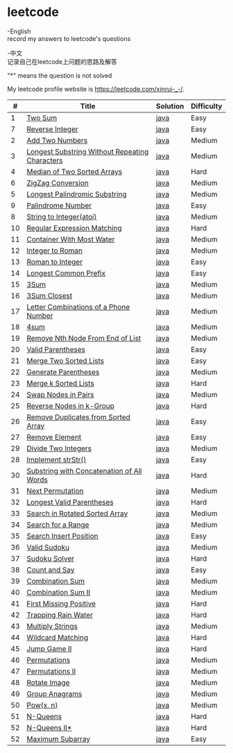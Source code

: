 # leetcode

-English  
record my answers to leetcode's questions

-中文  
记录自己在leetcode上问题的思路及解答  

"*" means the question is not solved

My leetcode profile website is https://leetcode.com/xinrui-_-/.

| # | Title | Solution | Difficulty |
|---| ----- | -------- | ---------- |
|1|[Two Sum](https://leetcode.com/problems/two-sum) | [java](./src/TwoSum/TwoSum.java)|Easy|
|7|[Reverse Integer](https://leetcode.com/problems/reverse-integer/#/description) | [java](./src/ReverseInteger/ReverseInteger.java)|Easy|
|2|[Add Two Numbers](https://leetcode.com/problems/add-two-numbers/) | [java](./src/AddTwoNumbers/AddTwoNumbers.java)|Medium|
|3|[Longest Substring Without Repeating Characters](https://leetcode.com/problems/longest-substring-without-repeating-characters) | [java](./src/LongestSubstringWithoutRepeatingCharacters/LongestSubstringWithoutRepeatingCharacters.java)|Medium|
|4|[Median of Two Sorted Arrays](https://leetcode.com/problems/median-of-two-sorted-arrays/description/) | [java](./src/MedianofTwoSortedArrays/MedianofTwoSortedArrays.java)|Hard|
|6|[ZigZag Conversion](https://leetcode.com/problems/zigzag-conversion/) | [java](./src/ZigZagConversion/ZigZagConversion.java)|Medium|
|5|[Longest Palindromic Substring](https://leetcode.com/problems/longest-palindromic-substring/) | [java](./src/LongestPalindromicSubstring/LongestPalindromicSubstring.java)|Medium|
|9|[Palindrome Number](https://leetcode.com/problems/palindrome-number/) | [java](./src/PalindromeNumber/PalindromeNumber.java)|Easy|
|8|[String to Integer(atoi)](https://leetcode.com/problems/string-to-integer-atoi/) | [java](./src/StringToInteger/StringToInteger.java)|Medium|
|10|[Regular Expression Matching](https://leetcode.com/problems/regular-expression-matching/) | [java](./src/RegularExpressionMatching/RegularExpressionMatching.java)|Hard|
|11|[Container With Most Water](https://leetcode.com/problems/container-with-most-water/) | [java](./src/ContainerWithMostWater/ContainerWithMostWater.java)|Medium|
|12|[Integer to Roman](https://leetcode.com/problems/integer-to-roman/) | [java](./src/IntegertoRoman/IntegertoRoman.java)|Medium|
|13|[Roman to Integer](https://leetcode.com/problems/roman-to-integer/) | [java](./src/RomantoInteger/RomantoInteger.java)|Easy|
|14|[Longest Common Prefix](https://leetcode.com/problems/longest-common-prefix/) | [java](./src/LongestCommonPrefix/LongestCommonPrefix.java)|Easy|
|15|[3Sum](https://leetcode.com/problems/3sum/) | [java](./src/ThreeSum/ThreeSum.java)|Medium|
|16|[3Sum Closest](https://leetcode.com/problems/3sum-closest/) | [java](./src/ThreeSum/ThreeSum.java)|Medium|
|17|[Letter Combinations of a Phone Number](https://leetcode.com/problems/letter-combinations-of-a-phone-number/) | [java](./src/LetterCombinationsofaPhoneNumber/LetterCombinationsofaPhoneNumber.java)|Medium|
|18|[4sum](https://leetcode.com/problems/4sum/) | [java](./src/FourSum/FourSum.java)|Medium|
|19|[Remove Nth Node From End of List](https://leetcode.com/problems/remove-nth-node-from-end-of-list/) | [java](./src/RemoveNthNodeFromEndofList/RemoveNthNodeFromEndofList.java)|Medium|
|20|[Valid Parentheses](https://leetcode.com/problems/valid-parentheses/) | [java](./src/ValidParentheses/ValidParentheses.java)|Easy|
|21|[Merge Two Sorted Lists](https://leetcode.com/problems/merge-two-sorted-lists/) | [java](./src/MergeTwoSortedLists/MergeTwoSortedLists.java)|Easy|
|22|[Generate Parentheses](https://leetcode.com/problems/generate-parentheses/) | [java](./src/GenerateParentheses/GenerateParentheses.java)|Medium|
|23|[Merge k Sorted Lists](https://leetcode.com/problems/merge-k-sorted-lists/) | [java](./src/MergekSortedLists/MergekSortedLists.java)|Hard|
|24|[Swap Nodes in Pairs](https://leetcode.com/problems/swap-nodes-in-pairs/) | [java](./src/SwapNodesinPairs/SwapNodesinPairs.java)|Medium|
|25|[Reverse Nodes in k-Group](https://leetcode.com/problems/reverse-nodes-in-k-group/) | [java](./src/ReverseNodesinkGroup/ReverseNodesinkGroup.java)|Hard|
|26|[Remove Duplicates from Sorted Array](https://leetcode.com/problems/remove-duplicates-from-sorted-array/) | [java](./src/RemoveDuplicatesfromSortedArray/RemoveDuplicatesfromSortedArray.java)|Easy|
|27|[Remove Element](https://leetcode.com/problems/remove-element/) | [java](./src/RemoveElement/RemoveElement.java)|Easy|
|29|[Divide Two Integers](https://leetcode.com/problems/divide-two-integers/) | [java](./src/DivideTwoIntegers/DivideTwoIntegers.java)|Medium|
|28|[Implement strStr()](https://leetcode.com/problems/implement-strstr/) | [java](./src/ImplementstrStr/ImplementstrStr.java)|Easy|
|30|[Substring with Concatenation of All Words](https://leetcode.com/problems/substring-with-concatenation-of-all-words/) | [java](./src/SubstringwithConcatenationofAllWords/SubstringwithConcatenationofAllWords.java)|Hard|2017-08-08|
|31|[Next Permutation](https://leetcode.com/problems/next-permutation/) | [java](./src/NextPermutation/NextPermutation.java)|Medium|
|32|[Longest Valid Parentheses](https://leetcode.com/problems/longest-valid-parentheses/) | [java](./src/LongestValidParentheses/LongestValidParentheses.java)|Hard|
|33|[Search in Rotated Sorted Array](https://leetcode.com/problems/search-in-rotated-sorted-array/) | [java](./src/SearchinRotatedSortedArray/SearchinRotatedSortedArray.java)|Medium|
|34|[Search for a Range](https://leetcode.com/problems/search-for-a-range/) | [java](./src/SearchforaRange/SearchforaRange.java)|Medium|
|35|[Search Insert Position](https://leetcode.com/problems/search-insert-position/) | [java](./src/SearchInsertPosition/SearchInsertPosition.java)|Easy|
|36|[Valid Sudoku](https://leetcode.com/problems/valid-sudoku/) | [java](./src/ValidSudoku/ValidSudoku.java)|Medium|
|37|[Sudoku Solver](https://leetcode.com/problems/sudoku-solver/) | [java](./src/SudokuSolver/SudokuSolver.java)|Hard|
|38|[Count and Say](https://leetcode.com/problems/count-and-say/) | [java](./src/CountandSay/CountandSay.java)|Easy|
|39|[Combination Sum](https://leetcode.com/problems/combination-sum/) | [java](./src/CombinationSum/CombinationSum.java)|Medium|
|40|[Combination Sum II](https://leetcode.com/problems/combination-sum-ii/) | [java](./src/CombinationSumII/CombinationSumII.java)|Medium|
|41|[First Missing Positive](https://leetcode.com/problems/first-missing-positive/) | [java](./src/FirstMissingPositive/FirstMissingPositive.java)|Hard|
|42|[Trapping Rain Water](https://leetcode.com/problems/trapping-rain-water/) | [java](./src/TrappingRainWater/TrappingRainWater.java)|Hard|
|43|[Multiply Strings](https://leetcode.com/problems/multiply-strings/) | [java](./src/MultiplyStrings/MultiplyStrings.java)|Medium|
|44|[Wildcard Matching](https://leetcode.com/problems/wildcard-matching/) | [java](./src/WildcardMatching/WildcardMatching.java)|Hard|
|45|[Jump Game II](https://leetcode.com/problems/jump-game-ii/) | [java](./src/JumpGameII/JumpGameII.java)|Hard|
|46|[Permutations](https://leetcode.com/problems/permutations/) | [java](./src/Permutations/Permutations.java)|Medium|
|47|[Permutations II](https://leetcode.com/problems/permutations-ii/) | [java](./src/PermutationsII/PermutationsII.java)|Medium|
|48|[Rotate Image](https://leetcode.com/problems/rotate-image/) | [java](./src/RotateImage/RotateImage.java)|Medium|
|49|[Group Anagrams](https://leetcode.com/problems/group-anagrams/) | [java](./src/GroupAnagrams/GroupAnagrams.java)|Medium|
|50|[Pow(x, n)](https://leetcode.com/problems/powx-n/description/) | [java](./src/Pow/Pow.java)|Medium|
|51|[N-Queens](https://leetcode.com/problems/n-queens/description/) | [java](./src/NQueens/NQueens.java)|Hard|
|52|[N-Queens II*](https://leetcode.com/problems/n-queens-ii/description/) | [java](./src/NQueensII/NQueensII.java)|Hard|
|52|[Maximum Subarray](https://leetcode.com/problems/maximum-subarray/description/) | [java](./src/MaximumSubarray/MaximumSubarray.java)|Easy|

